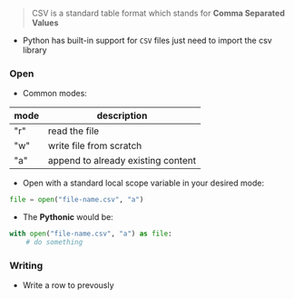 > CSV is a standard table format which stands for **Comma Separated Values** 

- Python has built-in support for `CSV` files just need to import the csv library

### Open

- Common modes:

| mode | description                        |
| ---- | ---------------------------------- |
| "r"  | read the file                      |
| "w"  | write file from scratch            |
| "a"  | append to already existing content |

- Open with a standard local scope variable in your desired mode:
```python
file = open("file-name.csv", "a")
```

- The **Pythonic** would be:
```python
with open("file-name.csv", "a") as file:
	# do something
```

### Writing

- Write a row to prevously 